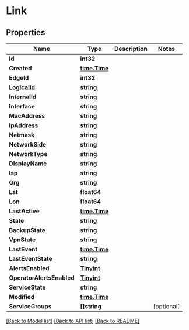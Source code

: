 # Link

## Properties

Name | Type | Description | Notes
------------ | ------------- | ------------- | -------------
**Id** | **int32** |  | 
**Created** | [**time.Time**](time.Time.md) |  | 
**EdgeId** | **int32** |  | 
**LogicalId** | **string** |  | 
**InternalId** | **string** |  | 
**Interface** | **string** |  | 
**MacAddress** | **string** |  | 
**IpAddress** | **string** |  | 
**Netmask** | **string** |  | 
**NetworkSide** | **string** |  | 
**NetworkType** | **string** |  | 
**DisplayName** | **string** |  | 
**Isp** | **string** |  | 
**Org** | **string** |  | 
**Lat** | **float64** |  | 
**Lon** | **float64** |  | 
**LastActive** | [**time.Time**](time.Time.md) |  | 
**State** | **string** |  | 
**BackupState** | **string** |  | 
**VpnState** | **string** |  | 
**LastEvent** | [**time.Time**](time.Time.md) |  | 
**LastEventState** | **string** |  | 
**AlertsEnabled** | [**Tinyint**](tinyint.md) |  | 
**OperatorAlertsEnabled** | [**Tinyint**](tinyint.md) |  | 
**ServiceState** | **string** |  | 
**Modified** | [**time.Time**](time.Time.md) |  | 
**ServiceGroups** | **[]string** |  | [optional] 

[[Back to Model list]](../README.md#documentation-for-models) [[Back to API list]](../README.md#documentation-for-api-endpoints) [[Back to README]](../README.md)


